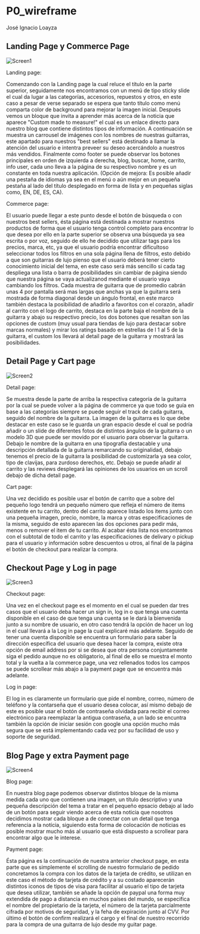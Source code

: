 # P0_wireframe

José Ignacio Loayza

## Landing Page y Commerce Page

![Screen1](screens\screen2.jpg)

Landing page:

Comenzando con la Landing page la cual reluce el título en la parte superior, seguidamente nos encontramos con un menú de tipo sticky slide el cual da lugar a las categorías, accesorios, repuestos y otros, en este caso a pesar de verse separado se espera que tanto título como menú comparta color de background para mejorar la imagen inicial.
Después vemos un bloque que invita a aprender más acerca de la noticia que aparece "Custom made to measure!" el cual es un enlace directo para nuestro blog que contiene distintos tipos de información.
A continuación se muestra un carrousel de imágenes con los nombres de nuestras guitarras, este apartado para nuestros "best sellers" está destinado a llamar la atención del usuario e intentra preveer su deseo acercándolo a nuestros más vendidos.
Finalmente como footer se puede observar los botones principales en orden de izquierda a derecha, blog, buscar, home, carrito, info user, cada uno lleva a la página de su respectivo nombre y es un constante en toda nuestra aplicación.
(Opción de mejora: Es posible añadir una pestaña de idiomas ya sea en el menú o aún mejor en un pequeña pestaña al lado del título desplegado en forma de lista y en pequeñas siglas como, EN, DE, ES, CA).

Commerce page:

El usuario puede llegar a este punto desde el botón de búsqueda o con nuestros best sellers, ésta página está destinada a mostrar nuestros productos de forma que el usuario tenga control completo para encontrar lo que desea por ello en la parte superior se observa una búsqueda ya sea escrita o por voz, seguido de ello he decidido que utilizar tags para los precios, marca, etc, ya que el usuario podría encontrar dificultoso seleccionar todos los filtros en una sola página llena de filtros, esto debido a que son guitarras de lujo pienso que el usuario deberá tener cierto conocimiento inicial del tema, en este caso será más sencillo si cada tag despliega una lista o barra de posibilidades sin cambiar de página siendo que nuestra página se vaya actualizanod mediante el usuario vaya cambiando los filtros.
Cada muestra de guitarra que de promedio cabrán unas 4 por pantalla será mas largas que anchas ya que la guitarra será mostrada de forma diagonal desde un ángulo frontal, en este marco también destaca la posibilidad de añadirlo a favoritos con el corazón, añadir al carrito con el logo de carrito, destaca en la parte baja el nombre de la guitarra y abajo su respectivo precio, los dos botones que resaltan son las opciones de custom (muy usual para tiendas de lujo para destacar sobre marcas normales) y mirar los ratings basado en estrellas de l 1 al 5 de la guitarra, el custom los llevará al detail page de la guitarra y mostrará las posibilidades.

## Detail Page y Cart page

![Screen2](screens\screen4.jpg)

Detail page:

Se muestra desde la parte de arriba la respectiva categoría de la guitarra por la cual se puede volver a la página de commerce ya que todo se guía en base a las categorías siempre se puede seguir el track de cada guitarra, seguido del nombre de la guitarra.
La imagen de la guitarra es lo que debe destacar en este caso se le guarda un gran espacio desde el cual se podría añadir o un slide de diferentes fotos de distintos ángulos de la guitarra o un modelo 3D que puede ser movido por el usuario para observar la guitarra.
Debajo le nombre de la guitarra en una tipografía destacable y una descripción detallada de la guitarra remarcando su originalidad, debajo tenemos el precio de la guitarra la posibilidad de customizarla ya sea color, tipo de clavijas, para zurdoso derechos, etc.
Debajo se puede añadir al carrito y las reviews desplegará las opiniones de los usuarios en un scroll debajo de dicha detail page.

Cart page:

Una vez decidido es posible usar el botón de carrito que a sobre del pequeño logo tendrá un pequeño número que refleja el número de items existente en tu carrito, dentro del carrito aparece listado los items junto con una pequeña imagen, precio, nombre, la marca y otras especificaciones de la misma, seguido de esto aparecen las dos opciones para pedir más, menos o remover el item de tu carrito.
Al acabar ésta lista nos encontramos con el subtotal de todo el carrito y las especificaciones de delivary o pickup para el usuario y información sobre descuentos u otros, al final de la página el botón de checkout para realizar la compra.

## Checkout Page y Log in page

![Screen3](screens\screen3.jpg)

Checkout page:

Una vez en el checkout page es el momento en el cual se pueden dar tres casos que el usuario deba hacer un sign in, log in o que tenga una cuenta disponible en el caso de que tenga una cuenta se le dará la bienvenida junto a su nombre de usuario, en otro caso tendrá la opción de hacer un log in el cual llevará a la Log in page la cual explicaré más adelante.
Seguido de tener una cuenta disponible se encuentra un formulario para saber la dirección específica del usuario que desea hacer la compra, existe otra opción de email address por si se desea que otra persona conjuntamente siga el pedido aunque no es obligatorio, al final de ello se muestra el monto total y la vuelta a la commerce page, una vez rellenados todos los campos se puede scrollear más abajo a la payment page que se encuentra más adelante.

Log in page:

El log in es claramente un formulario que pide el nombre, correo, número de teléfono y la contarseña que el usuario desea colocar, así mismo debajo de este es posible usar el botón de contraseña olvidada para recibir el correo electrónico para reemplazar la antigua contraseña, a un lado se encuntra también la opción de iniciar sesión con google una opción mucho más segura que se está implementando cada vez por su facilidad de uso y soporte de seguridad.

## Blog Page y extra Payment page

![Screen4](screens\screen1.jpg)

Blog page:

En nuestra blog page podemos observar distintos bloque de la misma medida cada uno que contienen una imagen, un título descriptivo y una pequeña descripción del tema a tratar en el pequeño epsacio debajo al lado de un botón para seguir viendo acerca de esta noticia que nosotros decidimos mostrar cada bloque a de conectar con un detail que tenga referencia a la notícia, siguiendo esta forma de colocación de noticias es posible mostrar mucho más al usuario que está dispuesto a scrollear para encontrar algo que le interese.

Payment page:

Ésta página es la continuación de nuestra anterior checkout page, en esta parte que es simplemente el scrolling de nuestro formulario de pedido concretamos la compra con los datos de la tarjeta de crédito, se utilizan en este caso el método de tarjeta de crédito y a su costado aparecerán distintos iconos de tipos de visa para facilitar al usuario el tipo de tarjeta que desea utilizar, también se añade la opción de paypal una forma muy extendida de pago a distancia en muchos países del mundo, se especifica el nombre del propietario de la tarjeta, el número de la tarjeta parcialmente cifrada por motivos de seguridad, y la feha de expiración junto al CVV.
Por último el botón de confirm realizará el cargo y el final de nuestro recorrido para la compra de una guitarra de lujo desde my guitar page.

